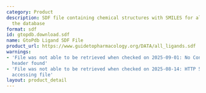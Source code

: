 ```yaml
---
category: Product
description: SDF file containing chemical structures with SMILES for all ligands in
  the database
format: sdf
id: gtopdb.download.sdf
name: GtoPdb Ligand SDF File
product_url: https://www.guidetopharmacology.org/DATA/all_ligands.sdf
warnings:
- 'File was not able to be retrieved when checked on 2025-09-01: No Content-Length
  header found'
- 'File was not able to be retrieved when checked on 2025-08-14: HTTP 503 error when
  accessing file'
layout: product_detail
---
```

